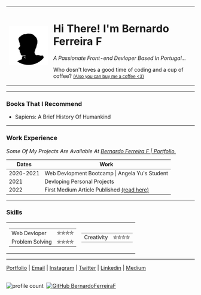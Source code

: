<table cellpadding="20">
  <tr>
    <td><img src="./profile-pic(3).png" alt="Bernardo profile picture" width="200px" height="auto"></td>
    <td>
      <h1>Hi There! I'm Bernardo Ferreira F</h1>
      <p><em>A Passionate Front-end Devloper Based In Portugal...</em></p>
      <p>Who dosn't loves a good time of coding and a cup of coffee? <a href="https://www.buymeacoffee.com/bernardferreirf" target="_blank"><small>(Also you can buy me a coffee &lt;3)</small></a></p>
    </td>
  </tr>
</table>
<hr>
<h3>Books That I Recommend</h3>
<ul>
  <li>Sapiens: A Brief History Of Humankind</li>
</ul>
<hr>
<h3>Work Experience</h3>
<table>
  <thead>
    <tr>
      <th>Dates</th>
      <th>Work</th>
    </tr>
  </thead>
  <tbody>
    <tr>
      <td>2020-2021</td>
      <td>Web Devlopment Bootcamp | Angela Yu's Student</td>
    </tr>
    <tr>
      <td>2021</td>
      <td>Devloping Personal Projects</td>
    </tr>
    <tr>
      <td>2022</td>
      <td>First Medium Article Published <a href="#" target="_blank">(read here)</a></td>
    </tr>
    <!--<tr>
      <td>2022-202?</td>
      <td>CS50 By Harvard Student</td>
    </tr>-->
    <p><em>Some Of My Projects Are Available At <a href="https://bernardoferreiraf.github.io/Portfolio">Bernardo Ferreira F | Portfolio.</a></em></p>
  </tbody>
</table>
<hr>
<h3>Skills</h3>
<table>
  <tr>
    <td>
      <table>
        <tr>
          <td>Web Devloper</td>
          <td>⛤⛤⛤⛤</td>
        </tr>
        <tr>
          <td>Problem Solving</td>
          <td> ⛤⛤⛤⛤</td>
        </tr>
      </table>
    </td>
    <td>
      <table>
        <tr>
          <td>Creativity</td>
          <td> ⛤⛤⛤⛤</td>
        </tr>
      </table>
    </td>
  </tr>
</table>
<hr>
<a href="https://bernardoferreiraf.github.io/Portfolio" target="_blank">Portfolio</a> |
<a href="mailto:bernardoferreiraf@hotmail.com" target="_blank">Email</a> |
<a href="https://instagram.com/bernardferreirf" target="_blank">Instagram</a> |
<a href="https://twitter.com/bernardferreirf" target="_blank">Twitter</a> |
<a href="https://linkedin.com/in/bernardoferreiraf" target="_blank">Linkedin</a> |
<a href="https://medium.com/bernardoferreiraf" target="_blank">Medium</a>
<br>
<br />

![profile count](https://komarev.com/ghpvc/?username=bernardoferreiraf&color=blue)&nbsp;
[![GitHub BernardoFerreiraF](https://img.shields.io/github/followers/bernardoferreiraf?label=follow&style=social)](https://github.com/bernardoferreiraf)&nbsp;
